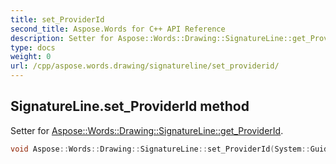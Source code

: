 ```yaml
---
title: set_ProviderId
second_title: Aspose.Words for C++ API Reference
description: Setter for Aspose::Words::Drawing::SignatureLine::get_ProviderId. 
type: docs
weight: 0
url: /cpp/aspose.words.drawing/signatureline/set_providerid/
---
```

## SignatureLine.set_ProviderId method


Setter for [Aspose::Words::Drawing::SignatureLine::get_ProviderId](./get_providerid/).

```cpp
void Aspose::Words::Drawing::SignatureLine::set_ProviderId(System::Guid value)
```


